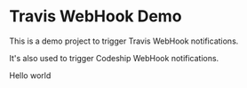# Travis WebHook Demo

This is a demo project to trigger Travis WebHook notifications.

It's also used to trigger Codeship WebHook notifications.


Hello world
